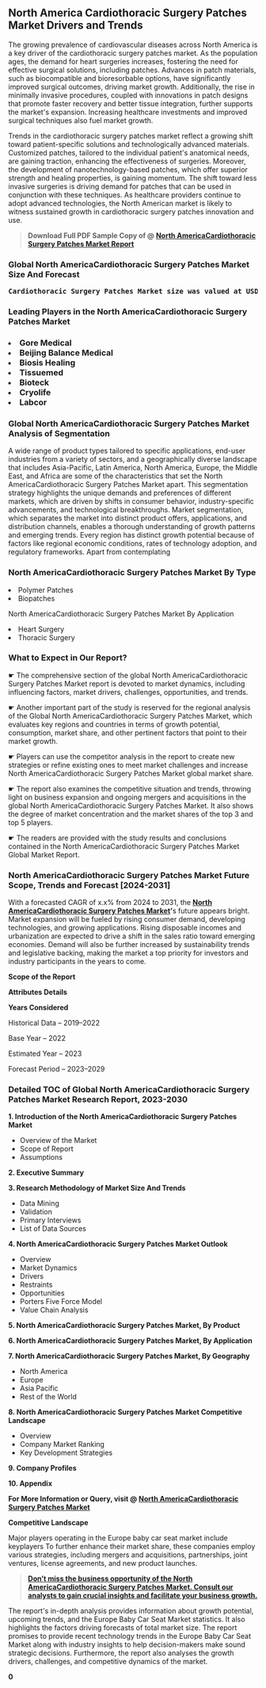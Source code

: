 <p> <h2>North America Cardiothoracic Surgery Patches Market Drivers and Trends</h2><p>The growing prevalence of cardiovascular diseases across North America is a key driver of the cardiothoracic surgery patches market. As the population ages, the demand for heart surgeries increases, fostering the need for effective surgical solutions, including patches. Advances in patch materials, such as biocompatible and bioresorbable options, have significantly improved surgical outcomes, driving market growth. Additionally, the rise in minimally invasive procedures, coupled with innovations in patch designs that promote faster recovery and better tissue integration, further supports the market's expansion. Increasing healthcare investments and improved surgical techniques also fuel market growth.</p><p>Trends in the cardiothoracic surgery patches market reflect a growing shift toward patient-specific solutions and technologically advanced materials. Customized patches, tailored to the individual patient's anatomical needs, are gaining traction, enhancing the effectiveness of surgeries. Moreover, the development of nanotechnology-based patches, which offer superior strength and healing properties, is gaining momentum. The shift toward less invasive surgeries is driving demand for patches that can be used in conjunction with these techniques. As healthcare providers continue to adopt advanced technologies, the North American market is likely to witness sustained growth in cardiothoracic surgery patches innovation and use.</p></p><blockquote id="" class=""><strong>Download Full PDF Sample Copy of @&nbsp;<a href="https://www.verifiedmarketreports.com/download-sample/?rid=743604&utm_source=GitHub-Jan&utm_medium=280" target="_blank">North AmericaCardiothoracic Surgery Patches Market Report</a>&nbsp;&nbsp;</strong></blockquote><h3 id="" class=""><strong>Global&nbsp;North AmericaCardiothoracic Surgery Patches Market Size And Forecast</strong></h3><pre class="reader-text-block__code-block"><strong>Cardiothoracic Surgery Patches Market size was valued at USD 1.5 Billion in 2022 and is projected to reach USD 2.8 Billion by 2030, growing at a CAGR of 8.5% from 2024 to 2030.</strong></pre><h3 id="" class="">Leading Players in the&nbsp;North AmericaCardiothoracic Surgery Patches Market</h3><h3 class=""></Li><Li>Gore Medical</Li><Li> Beijing Balance Medical</Li><Li> Biosis Healing</Li><Li> Tissuemed</Li><Li> Bioteck</Li><Li> Cryolife</Li><Li> Labcor</h3><h3 id="" class="">Global&nbsp;North AmericaCardiothoracic Surgery Patches Market Analysis of Segmentation</h3><p id="" class="">A wide range of product types tailored to specific applications, end-user industries from a variety of sectors, and a geographically diverse landscape that includes Asia-Pacific, Latin America, North America, Europe, the Middle East, and Africa are some of the characteristics that set the North AmericaCardiothoracic Surgery Patches Market apart. This segmentation strategy highlights the unique demands and preferences of different markets, which are driven by shifts in consumer behavior, industry-specific advancements, and technological breakthroughs. Market segmentation, which separates the market into distinct product offers, applications, and distribution channels, enables a thorough understanding of growth patterns and emerging trends. Every region has distinct growth potential because of factors like regional economic conditions, rates of technology adoption, and regulatory frameworks. Apart from contemplating</p><h3 id="" class="">North AmericaCardiothoracic Surgery Patches Market&nbsp;By Type</h3><p></Li><Li>Polymer Patches</Li><Li> Biopatches</p><div class="" data-test-id=""><p>North AmericaCardiothoracic Surgery Patches Market&nbsp;By Application</p></div><p class=""></Li><Li>Heart Surgery</Li><Li> Thoracic Surgery</p><div class="" data-test-id=""><h3><span class="">What to Expect in Our Report?</span></h3></div><div class="" data-test-id=""><p><span class="">☛ The comprehensive section of the global North AmericaCardiothoracic Surgery Patches Market report is devoted to market dynamics, including influencing factors, market drivers, challenges, opportunities, and trends.</span></p></div><div class="" data-test-id=""><p><span class="">☛ Another important part of the study is reserved for the regional analysis of the Global North AmericaCardiothoracic Surgery Patches Market, which evaluates key regions and countries in terms of growth potential, consumption, market share, and other pertinent factors that point to their market growth.</span></p></div><div class="" data-test-id=""><p><span class="">☛ Players can use the competitor analysis in the report to create new strategies or refine existing ones to meet market challenges and increase North AmericaCardiothoracic Surgery Patches Market global market share.</span></p></div><div class="" data-test-id=""><p><span class="">☛ The report also examines the competitive situation and trends, throwing light on business expansion and ongoing mergers and acquisitions in the global North AmericaCardiothoracic Surgery Patches Market. It also shows the degree of market concentration and the market shares of the top 3 and top 5 players.</span></p></div><div class="" data-test-id=""><p><span class="">☛ The readers are provided with the study results and conclusions contained in the North AmericaCardiothoracic Surgery Patches Market Global Market Report.</span></p></div><div class="" data-test-id=""><h3><span class="">North AmericaCardiothoracic Surgery Patches Market Future Scope, Trends and Forecast [2024-2031]</span></h3></div><div class="" data-test-id=""><p><span class="">With a forecasted CAGR of x.x% from 2024 to 2031, the <strong><a href="https://www.verifiedmarketreports.com/download-sample/?rid=743604&utm_source=GitHub-Jan&utm_medium=280" target="_blank">North AmericaCardiothoracic Surgery Patches Market</a>'</strong>s future appears bright. Market expansion will be fueled by rising consumer demand, developing technologies, and growing applications. Rising disposable incomes and urbanization are expected to drive a shift in the sales ratio toward emerging economies. Demand will also be further increased by sustainability trends and legislative backing, making the market a top priority for investors and industry participants in the years to come.</span></p><p id="ember66" class="ember-view reader-text-block__paragraph"><strong>Scope of the Report</strong></p><p id="ember67" class="ember-view reader-text-block__paragraph"><strong>Attributes Details</strong></p><p id="ember68" class="ember-view reader-text-block__paragraph"><strong>Years Considered</strong></p><p id="ember69" class="ember-view reader-text-block__paragraph">Historical Data &ndash; 2019&ndash;2022</p><p id="ember70" class="ember-view reader-text-block__paragraph">Base Year &ndash; 2022</p><p id="ember71" class="ember-view reader-text-block__paragraph">Estimated Year &ndash; 2023</p><p id="ember72" class="ember-view reader-text-block__paragraph">Forecast Period &ndash; 2023&ndash;2029</p></div><h3 id="" class="">Detailed TOC of Global North AmericaCardiothoracic Surgery Patches Market Research Report, 2023-2030</h3><p id="" class=""><strong>1. Introduction of the North AmericaCardiothoracic Surgery Patches Market</strong></p><ul><li>Overview of the Market</li><li>Scope of Report</li><li>Assumptions</li></ul><p id="" class=""><strong>2. Executive Summary</strong></p><p id="" class=""><strong>3. Research Methodology of Market Size And Trends</strong></p><ul><li>Data Mining</li><li>Validation</li><li>Primary Interviews</li><li>List of Data Sources</li></ul><p id="" class=""><strong>4. North AmericaCardiothoracic Surgery Patches Market Outlook</strong></p><ul><li>Overview</li><li>Market Dynamics</li><li>Drivers</li><li>Restraints</li><li>Opportunities</li><li>Porters Five Force Model</li><li>Value Chain Analysis</li></ul><p id="" class=""><strong>5. North AmericaCardiothoracic Surgery Patches Market, By Product</strong></p><p id="" class=""><strong>6. North AmericaCardiothoracic Surgery Patches Market, By Application</strong></p><p id="" class=""><strong>7. North AmericaCardiothoracic Surgery Patches Market, By Geography</strong></p><ul><li>North America</li><li>Europe</li><li>Asia Pacific</li><li>Rest of the World</li></ul><p id="" class=""><strong>8. North AmericaCardiothoracic Surgery Patches Market Competitive Landscape</strong></p><ul><li>Overview</li><li>Company Market Ranking</li><li>Key Development Strategies</li></ul><p id="" class=""><strong>9. Company Profiles</strong></p><p id="" class=""><strong>10. Appendix</strong></p><p><strong>For More Information or Query, visit&nbsp;@ <a href="https://www.verifiedmarketreports.com/product/cardiothoracic-surgery-patches-market/" target="_blank">North AmericaCardiothoracic Surgery Patches Market</a></strong></p><p id="ember61" class="ember-view reader-text-block__paragraph"><strong>Competitive Landscape</strong></p><p id="ember62" class="ember-view reader-text-block__paragraph">Major players operating in the Europe baby car seat market include keyplayers To further enhance their market share, these companies employ various strategies, including mergers and acquisitions, partnerships, joint ventures, license agreements, and new product launches.</p><blockquote id="ember63" class="ember-view reader-text-block__blockquote"><strong><a href="https://www.verifiedmarketreports.com/download-sample/?rid=743604&utm_source=GitHub-Jan&utm_medium=280" target="_blank">Don&rsquo;t miss the business opportunity of the North AmericaCardiothoracic Surgery Patches Market. Consult our analysts to gain crucial insights and facilitate your business growth.</a></strong></blockquote><p id="ember64" class="ember-view reader-text-block__paragraph">The report's in-depth analysis provides information about growth potential, upcoming trends, and the Europe Baby Car Seat Market statistics. It also highlights the factors driving forecasts of total market size. The report promises to provide recent technology trends in the Europe Baby Car Seat Market along with industry insights to help decision-makers make sound strategic decisions. Furthermore, the report also analyses the growth drivers, challenges, and competitive dynamics of the market.</p><p class="ember-view reader-text-block__paragraph"><strong>0</strong></p>

